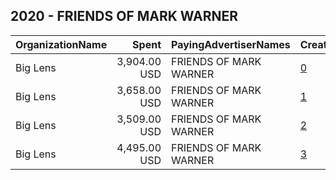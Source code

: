 ## 2020 - FRIENDS OF MARK WARNER 
|OrganizationName|Spent|PayingAdvertiserNames|CreativeUrls|Impressions|Genders|AgeBrackets|CountryCodes|BillingAddresses|CandidateBallotInformation|
|:---|---:|:---|:---|---:|:---|:---|:---|:---|:---|
|Big Lens|3,904.00 USD|FRIENDS OF MARK WARNER|[0](https://www.snap.com/political-ads/asset/f90802bab84bef9bbc07e2c501f52891d8ba5140d8c108ff41205d245e34956f?mediaType=mp4)|1,084,181||18+|united states|"1370 Park Garden Lane,Reston,20194,US"|Senator Mark Warner|
|Big Lens|3,658.00 USD|FRIENDS OF MARK WARNER|[1](https://www.snap.com/political-ads/asset/76bde105d4bd7cb1d00917bedcf238b833d0bace5523ddf2e9825b31af09e48e?mediaType=mp4)|549,150||18+|united states|"1370 Park Garden Lane,Reston,20194,US"|Senator Mark Warner|
|Big Lens|3,509.00 USD|FRIENDS OF MARK WARNER|[2](https://www.snap.com/political-ads/asset/f90802bab84bef9bbc07e2c501f52891d8ba5140d8c108ff41205d245e34956f?mediaType=mp4)|748,976||18+|united states|"1370 Park Garden Lane,Reston,20194,US"|Senator Mark Warner|
|Big Lens|4,495.00 USD|FRIENDS OF MARK WARNER|[3](https://www.snap.com/political-ads/asset/10ca4aeee4b71072f2f739a38c5de2c143c4591e04467073a5683c635e6cc336?mediaType=mp4)|1,080,061||18+|united states|"1370 Park Garden Lane,Reston,20194,US"|Senator Mark Warner|
